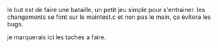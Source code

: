 le but est de faire une bataille, un petit jeu simple pour s'entrainer.
les changements se font sur le maintest.c et non pas le main, ça évitera les bugs.

je marquerais ici les taches a faire.
